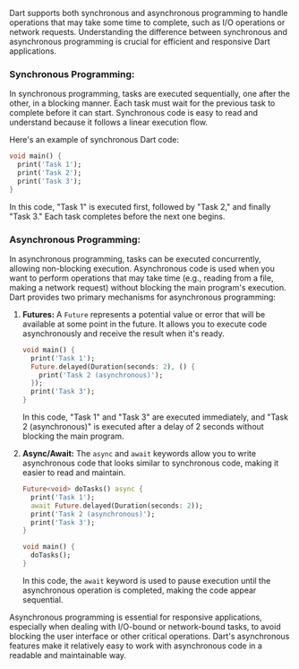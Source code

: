 Dart supports both synchronous and asynchronous programming to handle operations that may take some time to complete, such as I/O operations or network requests. Understanding the difference between synchronous and asynchronous programming is crucial for efficient and responsive Dart applications.

### Synchronous Programming:

In synchronous programming, tasks are executed sequentially, one after the other, in a blocking manner. Each task must wait for the previous task to complete before it can start. Synchronous code is easy to read and understand because it follows a linear execution flow.

Here's an example of synchronous Dart code:

```dart
void main() {
  print('Task 1');
  print('Task 2');
  print('Task 3');
}
```

In this code, "Task 1" is executed first, followed by "Task 2," and finally "Task 3." Each task completes before the next one begins.

### Asynchronous Programming:

In asynchronous programming, tasks can be executed concurrently, allowing non-blocking execution. Asynchronous code is used when you want to perform operations that may take time (e.g., reading from a file, making a network request) without blocking the main program's execution. Dart provides two primary mechanisms for asynchronous programming:

1. **Futures:** A `Future` represents a potential value or error that will be available at some point in the future. It allows you to execute code asynchronously and receive the result when it's ready.

   ```dart
   void main() {
     print('Task 1');
     Future.delayed(Duration(seconds: 2), () {
       print('Task 2 (asynchronous)');
     });
     print('Task 3');
   }
   ```

   In this code, "Task 1" and "Task 3" are executed immediately, and "Task 2 (asynchronous)" is executed after a delay of 2 seconds without blocking the main program.

2. **Async/Await:** The `async` and `await` keywords allow you to write asynchronous code that looks similar to synchronous code, making it easier to read and maintain.

   ```dart
   Future<void> doTasks() async {
     print('Task 1');
     await Future.delayed(Duration(seconds: 2));
     print('Task 2 (asynchronous)');
     print('Task 3');
   }

   void main() {
     doTasks();
   }
   ```

   In this code, the `await` keyword is used to pause execution until the asynchronous operation is completed, making the code appear sequential.

Asynchronous programming is essential for responsive applications, especially when dealing with I/O-bound or network-bound tasks, to avoid blocking the user interface or other critical operations. Dart's asynchronous features make it relatively easy to work with asynchronous code in a readable and maintainable way.